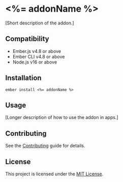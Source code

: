 # <%= addonName %>

[Short description of the addon.]


## Compatibility

* Ember.js v4.8 or above
* Ember CLI v4.8 or above
* Node.js v16 or above


## Installation

```
ember install <%= addonName %>
```


## Usage

[Longer description of how to use the addon in apps.]


## Contributing

See the [Contributing](CONTRIBUTING.md) guide for details.


## License

This project is licensed under the [MIT License](LICENSE.md).
